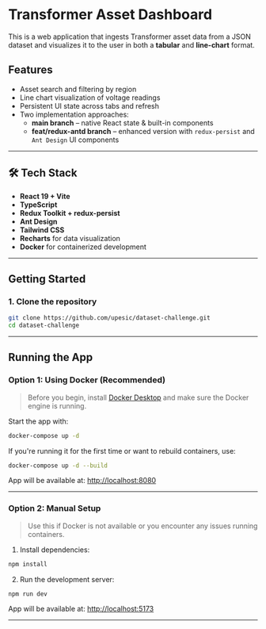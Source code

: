 # Transformer Asset Dashboard

This is a web application that ingests Transformer asset data from a JSON dataset and visualizes it to the user in both a **tabular** and **line-chart** format.

## Features

- Asset search and filtering by region
- Line chart visualization of voltage readings
- Persistent UI state across tabs and refresh
- Two implementation approaches:
  - **main branch** – native React state & built-in components
  - **feat/redux-antd branch** – enhanced version with `redux-persist` and `Ant Design` UI components

---

## 🛠️ Tech Stack

- **React 19 + Vite**
- **TypeScript**
- **Redux Toolkit + redux-persist**
- **Ant Design**
- **Tailwind CSS**
- **Recharts** for data visualization
- **Docker** for containerized development

---

## Getting Started

### 1. Clone the repository

```bash
git clone https://github.com/upesic/dataset-challenge.git
cd dataset-challenge
```

---

## Running the App

### Option 1: Using Docker (Recommended)

> Before you begin, install [Docker Desktop](https://docs.docker.com/get-docker/) and make sure the Docker engine is running.

Start the app with:

```bash
docker-compose up -d
```

If you're running it for the first time or want to rebuild containers, use:

```bash
docker-compose up -d --build
```

App will be available at: [http://localhost:8080](http://localhost:8080)

---

### Option 2: Manual Setup

> Use this if Docker is not available or you encounter any issues running containers.

1. Install dependencies:

```bash
npm install
```

2. Run the development server:

```bash
npm run dev
```

App will be available at: [http://localhost:5173](http://localhost:5173)

---